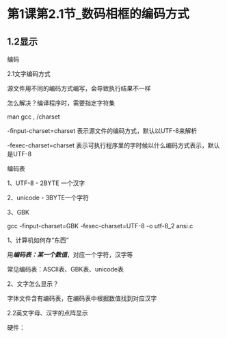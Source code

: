 # 第1课第2.1节_数码相框的编码方式

## 1.2显示

编码

2.1文字编码方式

源文件用不同的编码方式编写，会导致执行结果不一样

怎么解决？编译程序时，需要指定字符集

man gcc   , /charset

-finput-charset=charset    表示源文件的编码方式，默认以UTF-8来解析

-fexec-charset=charset     表示可执行程序里的字时候以什么编码方式表示，默认是UTF-8

编码表

1、UTF-8 - 2BYTE 一个汉字

2、unicode - 3BYTE一个字符

3、GBK

gcc -finput-charset=GBK -fexec-charset=UTF-8 -o utf-8_2 ansi.c

1、计算机如何存“东西”

用***编码表：某一个数值***，对应一个字符，汉字等

常见编码表：ASCII表、GBK表、unicode表

2、文字怎么显示？

字体文件含有编码表，在编码表中根据数值找到对应汉字

2.2英文字母、汉字的点阵显示

硬件：